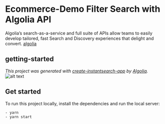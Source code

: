 # Ecommerce-Demo Filter Search with Algolia API

Algolia’s search-as-a-service and full suite of APIs allow teams to easily develop
tailored, fast Search and Discovery experiences that delight and convert. [algolia](https://www.algolia.com/)

## getting-started

_This project was generated with [create-instantsearch-app](https://github.com/algolia/create-instantsearch-app) by [Algolia](https://algolia.com)._
![alt text](img/sm.gif)
## Get started

To run this project locally, install the dependencies and run the local server:

```sh
- yarn
- yarn start
```
